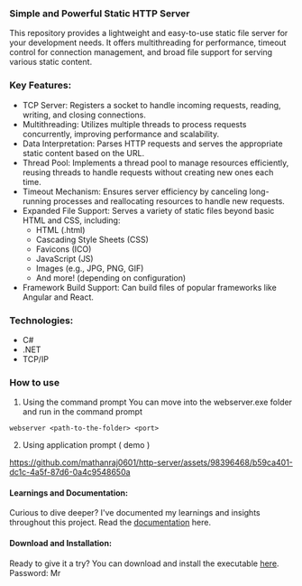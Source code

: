 ### Simple and Powerful Static HTTP Server
This repository provides a lightweight and easy-to-use static file server for your development needs. It offers multithreading for performance, timeout control for connection management, and broad file support for serving various static content.

### Key Features:
- TCP Server: Registers a socket to handle incoming requests, reading, writing, and closing connections.
- Multithreading: Utilizes multiple threads to process requests concurrently, improving performance and scalability.
- Data Interpretation: Parses HTTP requests and serves the appropriate static content based on the URL.
- Thread Pool: Implements a thread pool to manage resources efficiently, reusing threads to handle requests without creating new ones each time.
- Timeout Mechanism: Ensures server efficiency by canceling long-running processes and reallocating resources to handle new requests.
- Expanded File Support: Serves a variety of static files beyond basic HTML and CSS, including:
   - HTML (.html)
   - Cascading Style Sheets (CSS)
   - Favicons (ICO)
   - JavaScript (JS)
   - Images (e.g., JPG, PNG, GIF)
   - And more! (depending on configuration)
 - Framework Build Support: Can build files of popular frameworks like Angular and React.

### Technologies:
- C#
- .NET
- TCP/IP

### How to use
1. Using the command prompt
  You can move into the webserver.exe folder and run in the command prompt
  ```
  webserver <path-to-the-folder> <port>
  ```
2. Using application prompt ( demo )
   
https://github.com/mathanraj0601/http-server/assets/98396468/b59ca401-dc1c-4a5f-87d6-0a4c9548650a


#### Learnings and Documentation:
Curious to dive deeper? I've documented my learnings and insights throughout this project. Read the [documentation](https://deeply-sneeze-d1c.notion.site/Simple-HTTP-Server-ab6f5c5e16d4411da70d8b85971f268b) here.


#### Download and Installation:
Ready to give it a try? You can download and install the executable [here](). Password: Mr


